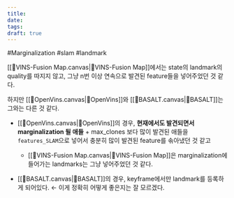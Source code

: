 ```yaml
---
title: 
date: 
tags: 
draft: true
---
```

#Marginalization #slam #landmark

[[🧩VINS-Fusion Map.canvas|🧩VINS-Fusion Map]]에서는 state의 landmark의 quality를 따지지 않고, 그냥 n번 이상 연속으로 발견된 feature들을 넣어주었던 것 같다.

하지만 [[🧩OpenVins.canvas|🧩OpenVins]]와 [[👑BASALT.canvas|👑BASALT]]는 그와는 다른 것 같다.
- [[🧩OpenVins.canvas|🧩OpenVins]]의 경우, **현재에서도 발견되면서 marginalization 될 애들** + max_clones 보다 많이 발견된 애들을 `features_SLAM`으로 넣어서 충분히 많이 발견된 feature를 솎아냈던 것 같고
	- [[🧩VINS-Fusion Map.canvas|🧩VINS-Fusion Map]]은 marginalization에 들어가는 landmarks는 그냥 넣어주었던 것 같다.
	
- [[👑BASALT.canvas|👑BASALT]]의 경우, keyframe에서만 landmark를 등록하게 되어있다. ← 이게 정확히 어떻게 좋은지는 잘 모르겠다.



